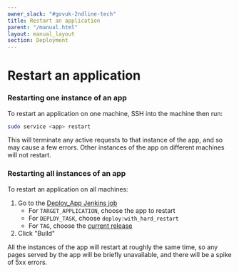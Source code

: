 ```yaml
---
owner_slack: "#govuk-2ndline-tech"
title: Restart an application
parent: "/manual.html"
layout: manual_layout
section: Deployment
---
```


# Restart an application

### Restarting one instance of an app

To restart an application on one machine, SSH into the machine then
run:

```bash
sudo service <app> restart
```

This will terminate any active requests to that instance of the app,
and so may cause a few errors.  Other instances of the app on
different machines will not restart.

### Restarting all instances of an app

To restart an application on all machines:

1. Go to the [Deploy_App Jenkins job][]
   - For `TARGET_APPLICATION`, choose the app to restart
   - For `DEPLOY_TASK`, choose `deploy:with_hard_restart`
   - For `TAG`, choose the [current release][]
2. Click "Build"

All the instances of the app will restart at roughly the same time, so
any pages served by the app will be briefly unavailable, and there
will be a spike of 5xx errors.

[Deploy_App Jenkins job]: https://deploy.blue.production.govuk.digital/job/Deploy_App/build
[current release]:https://release.publishing.service.gov.uk/applications
